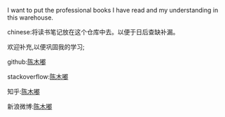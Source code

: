 
I want to put the professional books I have read and my understanding in this warehouse.</br>


chinese:将读书笔记放在这个仓库中去。以便于日后查缺补漏。</br>


欢迎补充,以便巩固我的学习;


github:<a href ="https://github.com/chenmudu">陈木嘟</a></br>


stackoverflow:<a href ="https://stackoverflow.com/users/9457581/chen-chen?tab=profile">陈木嘟</a></br>


知乎:<a href ="https://www.zhihu.com/people/chen-chen-10-69-26/activities">陈木嘟</a></br>


新浪微博:<a href ="https://weibo.com/u/5879012140">陈木嘟</a></br>


